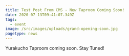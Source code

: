 ```yaml
---
title: Test Post From CMS - New Taproom Coming Soon!
date: 2020-07-13T09:41:07.349Z
tags:
  - event
image: /src/images/uploads/grand-opening-soon.jpg
pagetype: news
---
```

Yurakucho Taproom coming soon. Stay Tuned!